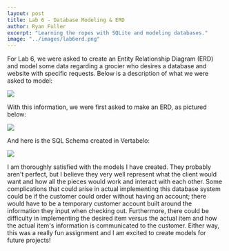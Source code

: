 ```yaml
---
layout: post
title: Lab 6 - Database Modeling & ERD
author: Ryan Fuller
excerpt: "Learning the ropes with SQLite and modeling databases."
image: "../images/lab6erd.png"
---
```

For Lab 6, we were asked to create an Entity Relationship Diagram (ERD) and model some data regarding a grocier who desires a database and website with specific requests. Below is a description of what we were asked to model:

<span class="image fit">
<img src="{{site.baseurl}}/images/lab6description.png">
</span>

With this information, we were first asked to make an ERD, as pictured below:

<span class="image fit">
<img src="{{site.baseurl}}/images/lab6erd.png">
</span>

And here is the SQL Schema created in Vertabelo:

<span class="image fit">
<img src="{{site.baseurl}}/images/lab6vertabelo.png">
</span>

I am thoroughly satisfied with the models I have created. They probably aren't perfect, but I believe they very well represent what the client would want and how all the pieces would work and interact with each other. Some complications that could arise in actual implementing this database system could be if the customer could order without having an account; there would have to be a temporary customer account built around the information they input when checking out. Furthermore, there could be difficulty in implementing the desired item versus the actual item and how the actual item's information is communicated to the customer. Either way, this was a really fun assignment and I am excited to create models for future projects!